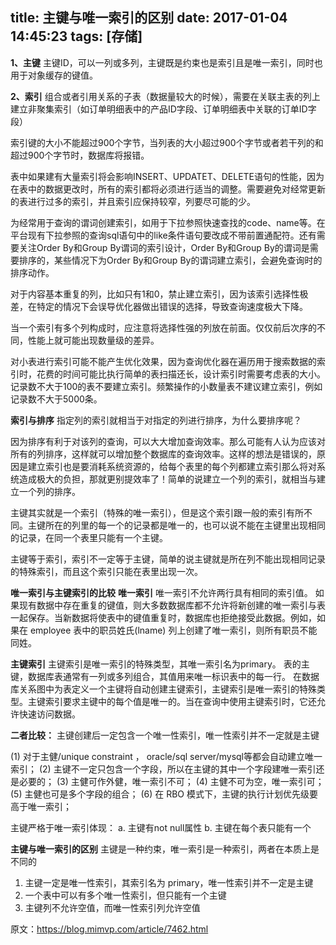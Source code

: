 title: 主键与唯一索引的区别
date: 2017-01-04 14:45:23
tags: [存储]
---
**1、主键**
主键ID，可以一列或多列，主键既是约束也是索引且是唯一索引，同时也用于对象缓存的键值。

**2、索引**
组合或者引用关系的子表（数据量较大的时候），需要在关联主表的列上建立非聚集索引（如订单明细表中的产品ID字段、订单明细表中关联的订单ID字段）

索引键的大小不能超过900个字节，当列表的大小超过900个字节或者若干列的和超过900个字节时，数据库将报错。

表中如果建有大量索引将会影响INSERT、UPDATET、DELETE语句的性能，因为在表中的数据更改时，所有的索引都将必须进行适当的调整。需要避免对经常更新的表进行过多的索引，并且索引应保持较窄，列要尽可能的少。

为经常用于查询的谓词创建索引，如用于下拉参照快速查找的code、name等。在平台现有下拉参照的查询sql语句中的like条件语句要改成不带前置通配符。还有需要关注Order By和Group By谓词的索引设计，Order By和Group By的谓词是需要排序的，某些情况下为Order By和Group By的谓词建立索引，会避免查询时的排序动作。

对于内容基本重复的列，比如只有1和0，禁止建立索引，因为该索引选择性极差，在特定的情况下会误导优化器做出错误的选择，导致查询速度极大下降。

当一个索引有多个列构成时，应注意将选择性强的列放在前面。仅仅前后次序的不同，性能上就可能出现数量级的差异。

对小表进行索引可能不能产生优化效果，因为查询优化器在遍历用于搜索数据的索引时，花费的时间可能比执行简单的表扫描还长，设计索引时需要考虑表的大小。记录数不大于100的表不要建立索引。频繁操作的小数量表不建议建立索引，例如记录数不大于5000条。


**索引与排序**
指定列的索引就相当于对指定的列进行排序，为什么要排序呢？

因为排序有利于对该列的查询，可以大大增加查询效率。那么可能有人认为应该对所有的列排序，这样就可以增加整个数据库的查询效率。这样的想法是错误的，原因是建立索引也是要消耗系统资源的，给每个表里的每个列都建立索引那么将对系统造成极大的负担，那就更别提效率了！简单的说建立一个列的索引，就相当与建立一个列的排序。

主键其实就是一个索引（特殊的唯一索引），但是这个索引跟一般的索引有所不同。主键所在的列里的每一个的记录都是唯一的，也可以说不能在主键里出现相同的记录，在同一个表里只能有一个主键。

主键等于索引，索引不一定等于主键，简单的说主键就是所在列不能出现相同记录的特殊索引，而且这个索引只能在表里出现一次。

**唯一索引与主键索引的比较**
**唯一索引**
唯一索引不允许两行具有相同的索引值。
如果现有数据中存在重复的键值，则大多数数据库都不允许将新创建的唯一索引与表一起保存。当新数据将使表中的键值重复时，数据库也拒绝接受此数据。例如，如果在 employee 表中的职员姓氏(lname) 列上创建了唯一索引，则所有职员不能同姓。

**主键索引**
主键索引是唯一索引的特殊类型，其唯一索引名为primary。
表的主键，数据库表通常有一列或多列组合，其值用来唯一标识表中的每一行。
在数据库关系图中为表定义一个主键将自动创建主键索引，主键索引是唯一索引的特殊类型。主键索引要求主键中的每个值是唯一的。当在查询中使用主键索引时，它还允许快速访问数据。

**二者比较：**
主键创建后一定包含一个唯一性索引，唯一性索引并不一定就是主键

(1) 对于主健/unique constraint ， oracle/sql server/mysql等都会自动建立唯一索引；
(2) 主键不一定只包含一个字段，所以在主键的其中一个字段建唯一索引还是必要的；
(3) 主健可作外健，唯一索引不可；
(4) 主健不可为空，唯一索引可；
(5) 主健也可是多个字段的组合；
(6) 在 RBO 模式下，主键的执行计划优先级要高于唯一索引；

主键严格于唯一索引体现：
a. 主键有not null属性
b. 主键在每个表只能有一个

**主键与唯一索引的区别**
主键是一种约束，唯一索引是一种索引，两者在本质上是不同的
1. 主键一定是唯一性索引，其索引名为 primary，唯一性索引并不一定是主键
2. 一个表中可以有多个唯一性索引，但只能有一个主键
3. 主键列不允许空值，而唯一性索引列允许空值

原文：https://blog.mimvp.com/article/7462.html